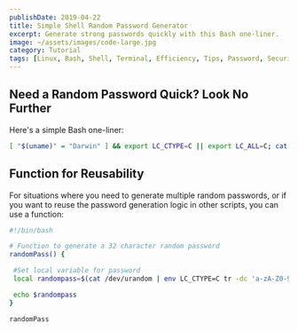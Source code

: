 ```yaml
---
publishDate: 2019-04-22
title: Simple Shell Random Password Generator
excerpt: Generate strong passwords quickly with this Bash one-liner.
image: ~/assets/images/code-large.jpg
category: Tutorial
tags: [Linux, Bash, Shell, Terminal, Efficiency, Tips, Password, Security, One-Liner]
---
```


## Need a Random Password Quick? Look No Further

Here's a simple Bash one-liner:

```bash
[ "$(uname)" = "Darwin" ] && export LC_CTYPE=C || export LC_ALL=C; cat /dev/urandom | tr -dc 'a-zA-Z0-9!@#$%^&*()_+?><~\`;' | fold -w 32 | head -n 1

```

## Function for Reusability

For situations where you need to generate multiple random passwords, or if you want to reuse the password generation logic in other scripts, you can use a function:

```bash
#!/bin/bash

# Function to generate a 32 character random password
randomPass() {

 #Set local variable for password
 local randompass=$(cat /dev/urandom | env LC_CTYPE=C tr -dc 'a-zA-Z0-9!@#$%^&*()_+?><~\`;' | fold -w 32 | head -n 1)

 echo $randompass
}

randomPass
```

